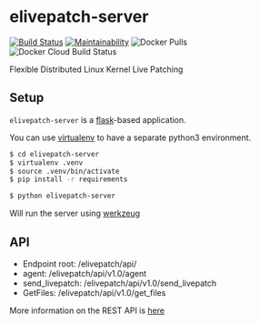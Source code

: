 # elivepatch-server
[![Build Status](https://travis-ci.org/gentoo/elivepatch-server.svg?branch=master)](https://travis-ci.org/gentoo/elivepatch-server)
[![Maintainability](https://api.codeclimate.com/v1/badges/d79ff85d840722dbc9d6/maintainability)](https://codeclimate.com/github/gentoo/elivepatch-server/maintainability)
![Docker Pulls](https://img.shields.io/docker/pulls/alice2f/elivepatch-server_gentoo.svg?style=plastic)
![Docker Cloud Build Status](https://img.shields.io/docker/cloud/build/alice2f/elivepatch-server_gentoo.svg)

Flexible Distributed Linux Kernel Live Patching


## Setup
`elivepatch-server` is a [flask](https://www.palletsprojects.com/p/flask/)-based application.

You can use [virtualenv](https://virtualenv.pypa.io/en/stable/) to have a separate python3 environment.
``` sh
$ cd elivepatch-server
$ virtualenv .venv
$ source .venv/bin/activate
$ pip install -r requirements
```

``` sh
$ python elivepatch-server
```

Will run the server using [werkzeug](https://palletsprojects.com/p/werkzeug/)

## API

- Endpoint root: /elivepatch/api/
- agent: /elivepatch/api/v1.0/agent
- send_livepatch: /elivepatch/api/v1.0/send_livepatch
- GetFiles: /elivepatch/api/v1.0/get_files

More information on the REST API is [here](docs/API.md)
